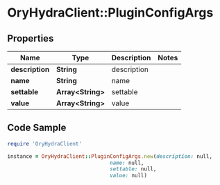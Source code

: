 # OryHydraClient::PluginConfigArgs

## Properties

Name | Type | Description | Notes
------------ | ------------- | ------------- | -------------
**description** | **String** | description | 
**name** | **String** | name | 
**settable** | **Array&lt;String&gt;** | settable | 
**value** | **Array&lt;String&gt;** | value | 

## Code Sample

```ruby
require 'OryHydraClient'

instance = OryHydraClient::PluginConfigArgs.new(description: null,
                                 name: null,
                                 settable: null,
                                 value: null)
```


